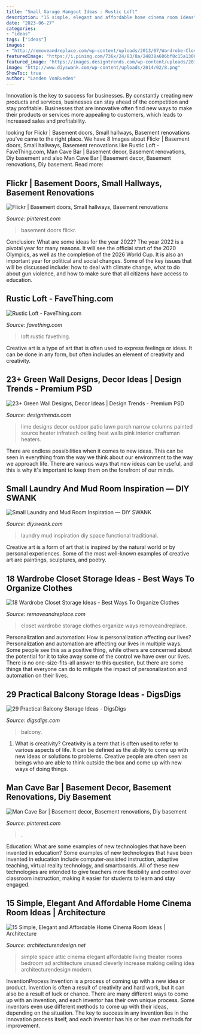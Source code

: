 ```yaml
---
title: "Small Garage Hangout Ideas : Rustic Loft"
description: "15 simple, elegant and affordable home cinema room ideas"
date: "2023-06-27"
categories:
- "ideas"
tags: ["ideas"]
images:
- "http://removeandreplace.com/wp-content/uploads/2013/07/Wardrobe-Closet-Storage-Ideas_17.jpg"
featuredImage: "https://i.pinimg.com/736x/24/83/8a/24838a606bf8c15a13002cd3092910f5--basement-doors-basement-ideas.jpg"
featured_image: "https://images.designtrends.com/wp-content/uploads/2016/03/22070255/Lawn-Lime-Green-Wall-Ideas-.jpeg"
image: "http://www.diyswank.com/wp-content/uploads/2014/02/8.png"
ShowToc: true
author: "Landen VonRueden"
---
```



Innovation is the key to success for businesses. By constantly creating new products and services, businesses can stay ahead of the competition and stay profitable. Businesses that are innovative often find new ways to make their products or services more appealing to customers, which leads to increased sales and profitability.

	

		
looking for Flickr | Basement doors, Small hallways, Basement renovations you've came to the right place. We have 8 Images about Flickr | Basement doors, Small hallways, Basement renovations like Rustic Loft - FaveThing.com, Man Cave Bar | Basement decor, Basement renovations, Diy basement and also Man Cave Bar | Basement decor, Basement renovations, Diy basement. Read more:
		
    
## Flickr | Basement Doors, Small Hallways, Basement Renovations

<img loading=lazy src="https://i.pinimg.com/736x/24/83/8a/24838a606bf8c15a13002cd3092910f5--basement-doors-basement-ideas.jpg" onerror="this.onerror=null;this.src='https://tse4.mm.bing.net/th?id=OIP.qGd50hsYPG_mGjo2a85HpQHaKA&amp;pid=15.1';" alt="Flickr | Basement doors, Small hallways, Basement renovations">

_Source: pinterest.com_

>basement doors flickr. 

	

Conclusion: What are some ideas for the year 2022?
The year 2022 is a pivotal year for many reasons. It will see the official start of the 2020 Olympics, as well as the completion of the 2026 World Cup. It is also an important year for political and social changes. Some of the key issues that will be discussed include: how to deal with climate change, what to do about gun violence, and how to make sure that all citizens have access to education.

    
## Rustic Loft - FaveThing.com

<img loading=lazy src="https://www.favething.com/uploads/images/main-fave-images/rustic_loft-1.jpg" onerror="this.onerror=null;this.src='https://tse4.mm.bing.net/th?id=OIP.eCdj4JOXrkta1yv6kbnVoAHaK7&amp;pid=15.1';" alt="Rustic Loft - FaveThing.com">

_Source: favething.com_

>loft rustic favething. 

	

Creative art is a type of art that is often used to express feelings or ideas. It can be done in any form, but often includes an element of creativity and creativity.

    
## 23+ Green Wall Designs, Decor Ideas | Design Trends - Premium PSD

<img loading=lazy src="https://images.designtrends.com/wp-content/uploads/2016/03/22070255/Lawn-Lime-Green-Wall-Ideas-.jpeg" onerror="this.onerror=null;this.src='https://tse1.mm.bing.net/th?id=OIP.7subnYCdKc0FwzaAfx1iHQHaLH&amp;pid=15.1';" alt="23+ Green Wall Designs, Decor Ideas | Design Trends - Premium PSD">

_Source: designtrends.com_

>lime designs decor outdoor patio lawn porch narrow columns painted source heater infratech ceiling heat walls pink interior craftsman heaters. 

	

There are endless possibilities when it comes to new ideas. This can be seen in everything from the way we think about our environment to the way we approach life. There are various ways that new ideas can be useful, and this is why it's important to keep them on the forefront of our minds.

    
## Small Laundry And Mud Room Inspiration — DIY SWANK

<img loading=lazy src="http://www.diyswank.com/wp-content/uploads/2014/02/8.png" onerror="this.onerror=null;this.src='https://tse4.mm.bing.net/th?id=OIP.dLgp8jdwUbJhOyuc8ZNVRwHaKy&amp;pid=15.1';" alt="Small Laundry and Mud Room Inspiration — DIY SWANK">

_Source: diyswank.com_

>laundry mud inspiration diy space functional traditional. 

	

Creative art is a form of art that is inspired by the natural world or by personal experiences. Some of the most well-known examples of creative art are paintings, sculptures, and poetry.

    
## 18 Wardrobe Closet Storage Ideas - Best Ways To Organize Clothes

<img loading=lazy src="http://removeandreplace.com/wp-content/uploads/2013/07/Wardrobe-Closet-Storage-Ideas_17.jpg" onerror="this.onerror=null;this.src='https://tse2.mm.bing.net/th?id=OIP.6_Llo-5Lv38gmNQoHhJ3kQHaJ4&amp;pid=15.1';" alt="18 Wardrobe Closet Storage Ideas - Best Ways To Organize Clothes">

_Source: removeandreplace.com_

>closet wardrobe storage clothes organize ways removeandreplace. 

	

Personalization and automation: How is personalization affecting our lives?
Personalization and automation are affecting our lives in multiple ways. Some people see this as a positive thing, while others are concerned about the potential for it to take away some of the control we have over our lives. There is no one-size-fits-all answer to this question, but there are some things that everyone can do to mitigate the impact of personalization and automation on their lives.

    
## 29 Practical Balcony Storage Ideas - DigsDigs

<img loading=lazy src="https://www.digsdigs.com/photos/practical-balcony-storage-ideas-29.jpg" onerror="this.onerror=null;this.src='https://tse1.mm.bing.net/th?id=OIP.wRdv3PhmuB5gjeHliy4dqgHaKU&amp;pid=15.1';" alt="29 Practical Balcony Storage Ideas - DigsDigs">

_Source: digsdigs.com_

>balcony. 

	

1. What is creativity?
Creativity is a term that is often used to refer to various aspects of life. It can be defined as the ability to come up with new ideas or solutions to problems. Creative people are often seen as beings who are able to think outside the box and come up with new ways of doing things.

    
## Man Cave Bar | Basement Decor, Basement Renovations, Diy Basement

<img loading=lazy src="https://i.pinimg.com/736x/03/b5/a6/03b5a6dff25fab39dbd78b6fc8e98109.jpg" onerror="this.onerror=null;this.src='https://tse4.mm.bing.net/th?id=OIP.iR3uWZH-wVBIAP9p-odk9gHaJ3&amp;pid=15.1';" alt="Man Cave Bar | Basement decor, Basement renovations, Diy basement">

_Source: pinterest.com_

>. 

	

Education: What are some examples of new technologies that have been invented in education?
Some examples of new technologies that have been invented in education include computer-assisted instruction, adaptive teaching, virtual reality technology, and smartboards. All of these new technologies are intended to give teachers more flexibility and control over classroom instruction, making it easier for students to learn and stay engaged.

    
## 15 Simple, Elegant And Affordable Home Cinema Room Ideas | Architecture

<img loading=lazy src="http://cdn.architecturendesign.net/wp-content/uploads/2014/08/1014.jpg" onerror="this.onerror=null;this.src='https://tse4.mm.bing.net/th?id=OIP.dkN2yXZnXcJSaF1WsmubNgHaFU&amp;pid=15.1';" alt="15 Simple, Elegant and Affordable Home Cinema Room Ideas | Architecture">

_Source: architecturendesign.net_

>simple space attic cinema elegant affordable living theater rooms bedroom ad architecture unused cleverly increase making ceiling idea architecturendesign modern. 

	

InventionProcess
Invention is a process of coming up with a new idea or product. Invention is often a result of creativity and hard work, but it can also be a result of luck or chance. There are many different ways to come up with an invention, and each inventor has their own unique process. Some inventors even use different methods to come up with their ideas, depending on the situation. The key to success in any invention lies in the innovation process itself, and each inventor has his or her own methods for improvement.

